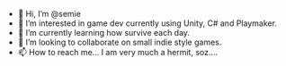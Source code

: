 - 👋 Hi, I’m @semie
- 👀 I’m interested in game dev currently using Unity, C# and Playmaker.
- 🌱 I’m currently learning how survive each day.
- 💞️ I’m looking to collaborate on small indie style games.
- 📫 How to reach me... I am very much a hermit, soz....

<!---
semie/semie is a ✨ special ✨ repository because its `README.md` (this file) appears on your GitHub profile.
You can click the Preview link to take a look at your changes.
--->
